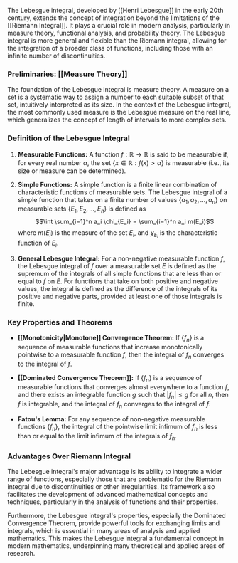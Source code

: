 The Lebesgue integral, developed by [[Henri Lebesgue]] in the early 20th century, extends the concept of integration beyond the limitations of the [[Riemann Integral]]. It plays a crucial role in modern analysis, particularly in measure theory, functional analysis, and probability theory. The Lebesgue integral is more general and flexible than the Riemann integral, allowing for the integration of a broader class of functions, including those with an infinite number of discontinuities.

### Preliminaries: [[Measure Theory]]

The foundation of the Lebesgue integral is measure theory. A measure on a set is a systematic way to assign a number to each suitable subset of that set, intuitively interpreted as its size. In the context of the Lebesgue integral, the most commonly used measure is the Lebesgue measure on the real line, which generalizes the concept of length of intervals to more complex sets.

### Definition of the Lebesgue Integral

1. **Measurable Functions:** A function $f: \mathbb{R} \rightarrow \mathbb{R}$ is said to be measurable if, for every real number $\alpha$, the set $\{x \in \mathbb{R} : f(x) > \alpha\}$ is measurable (i.e., its size or measure can be determined).

2. **Simple Functions:** A simple function is a finite linear combination of characteristic functions of measurable sets. The Lebesgue integral of a simple function that takes on a finite number of values $\{a_1, a_2, \ldots, a_n\}$ on measurable sets $\{E_1, E_2, \ldots, E_n\}$ is defined as $$\int \sum_{i=1}^n a_i \chi_{E_i} = \sum_{i=1}^n a_i m(E_i)$$ where $m(E_i)$ is the measure of the set $E_i$, and $\chi_{E_i}$ is the characteristic function of $E_i$.

3. **General Lebesgue Integral:** For a non-negative measurable function $f$, the Lebesgue integral of $f$ over a measurable set $E$ is defined as the supremum of the integrals of all simple functions that are less than or equal to $f$ on $E$. For functions that take on both positive and negative values, the integral is defined as the difference of the integrals of its positive and negative parts, provided at least one of those integrals is finite.

### Key Properties and Theorems

- **[[Monotonicity|Monotone]] Convergence Theorem:** If $\{f_n\}$ is a sequence of measurable functions that increase monotonically pointwise to a measurable function $f$, then the integral of $f_n$ converges to the integral of $f$.

- **[[Dominated Convergence Theorem]]:** If $\{f_n\}$ is a sequence of measurable functions that converges almost everywhere to a function $f$, and there exists an integrable function $g$ such that $|f_n| \leq g$ for all $n$, then $f$ is integrable, and the integral of $f_n$ converges to the integral of $f$.

- **Fatou's Lemma:** For any sequence of non-negative measurable functions $\{f_n\}$, the integral of the pointwise limit infimum of $f_n$ is less than or equal to the limit infimum of the integrals of $f_n$.

### Advantages Over Riemann Integral

The Lebesgue integral's major advantage is its ability to integrate a wider range of functions, especially those that are problematic for the Riemann integral due to discontinuities or other irregularities. Its framework also facilitates the development of advanced mathematical concepts and techniques, particularly in the analysis of functions and their properties.

Furthermore, the Lebesgue integral's properties, especially the Dominated Convergence Theorem, provide powerful tools for exchanging limits and integrals, which is essential in many areas of analysis and applied mathematics. This makes the Lebesgue integral a fundamental concept in modern mathematics, underpinning many theoretical and applied areas of research.